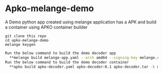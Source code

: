 # Apko-melange-demo
A Demo python app created using melange application has a APK and build a container using APKO container builder

    git clone this repo
	cd apko-melange-demo
	melange keygen

```bash
Run the below command to build the demo decoder app
  **melange build melange-app.yaml --arch amd64 --signing-key melange.rsa**
Run the below command to build the demo decoder container
  **apko build apko-decoder.yaml apko-decoder:0.1 apko-decoder.tar -k melange.rsa.pub**
```